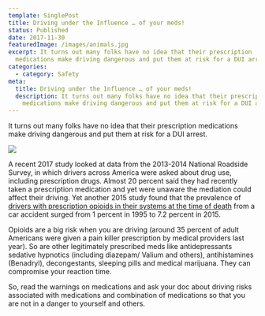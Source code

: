 ```yaml
---
template: SinglePost
title: Driving under the Influence … of your meds!
status: Published
date: 2017-11-30
featuredImage: /images/animals.jpg
excerpt: It turns out many folks have no idea that their prescription
  medications make driving dangerous and put them at risk for a DUI arrest.
categories:
  - category: Safety
meta:
  title: Driving under the Influence … of your meds!
  description: It turns out many folks have no idea that their prescription
    medications make driving dangerous and put them at risk for a DUI arrest.
---
```

<!--StartFragment-->

It turns out many folks have no idea that their prescription medications make driving dangerous and put them at risk for a DUI arrest.

![](/images/pills.png)

A recent 2017 study looked at data from the 2013-2014 National Roadside Survey, in which drivers across America were asked about drug use, including prescription drugs. Almost 20 percent said they had recently taken a prescription medication and yet were unaware the mediation could affect their driving. Yet another 2015 study found that the prevalence of [drivers with prescription opioids in their systems at the time of death](https://www.austinaccidentlawyer.com/practice-areas/drunk-driving-accident-lawyer/) from a car accident surged from 1 percent in 1995 to 7.2 percent in 2015.

Opioids are a big risk when you are driving (around 35 percent of adult Americans were given a pain killer prescription by medical providers last year). So are other legitimately prescribed meds like antidepressants sedative hypnotics (including diazepam/ Valium and others), antihistamines (Benadryl), decongestants, sleeping pills and medical marijuana. They can compromise your reaction time.

So, read the warnings on medications and ask your doc about driving risks associated with medications and combination of medications so that you are not in a danger to yourself and others.

<!--EndFragment-->